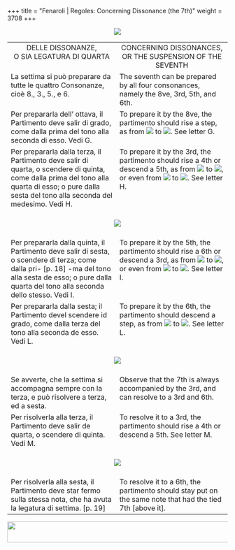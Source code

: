 +++
title = "Fenaroli | Regoles: Concerning Dissonance (the 7th)"
weight = 3708
+++

<body>
<p align="center"><img src="../../PrevIndexNextTop.jpg" border="0" usemap="#Map"></p>
<map name="Map">
  <area shape="rect" coords="28,0,122,22" href="regoleP6.htm">
  <area shape="rect" coords="437,0,532,22" href="index.htm">
  <area shape="rect" coords="830,0,920,22" href="regoleP8.htm">
</map>
<table width="850" align="center" cellpadding="5" cellspacing="5">
  <colgroup>
  <col width="425">
  <col width="425">
  </colgroup>
  <tbody><tr>
    <td valign="top" align="center">DELLE DISSONANZE,<br>
      O SIA LEGATURA DI QUARTA</td>
    <td valign="top" align="center">CONCERNING DISSONANCES,<br>
      OR THE SUSPENSION OF THE SEVENTH</td>
  </tr><tr>
    <td valign="top">La settima si può preparare da tutte le quattro Consonanze, cioè 8., 3., 5., e 6.</td>
    <td valign="top">The seventh can be prepared by all four consonances, namely the 8ve, 3rd, 5th, and 6th.</td>
  </tr><tr>
    <td valign="top">Per prepararla dell’ ottava, il Partimento deve salir di grado, come dalla prima del tono alla seconda di esso. Vedi G.</td>
    <td valign="top">To prepare it by the 8ve, the partimento should rise a step, as from <img src="BassOne.gif"> to <img src="BassTwo.gif">. See letter G.</td>
  </tr><tr>
    <td valign="top">Per prepararla dalla terza, il Partimento deve salir di quarta, o scendere di quinta, come dalla prima del tono alla quarta di esso; o pure dalla sesta del tono alla seconda del medesimo. Vedi H.</td>
    <td valign="top">To prepare it by the 3rd, the partimento should rise a 4th or descend a 5th, as from <img src="BassOne.gif"> to <img src="BassFour.gif">, or even from <img src="BassSix.gif"> to <img src="BassTwo.gif">. See letter H.</td>
  </tr><tr>
    <td colspan="2" align="center"><br>
      <img src="images/Examplep17GH.gif"><br>
      <br></td>
  </tr><tr>
    <td valign="top">Per prepararla dalla quinta, il Partimento deve salir di sesta, o scendere di terza; come dalla pri- [p. 18] -ma del tono alla sesta de esso; o pure dalla quarta del tono alla seconda dello stesso. Vedi I.</td>
    <td valign="top">To prepare it by the 5th, the partimento should rise a 6th or descend a 3rd, as from <img src="BassOne.gif"> to <img src="BassSix.gif">, or even from <img src="BassFour.gif"> to <img src="BassTwo.gif">. See letter I.</td>
  </tr><tr>
    <td valign="top">Per prepararla dalla sesta; il Partimento devel scendere id grado, come dalla terza del tono alla seconda de esso. Vedi L.</td>
    <td valign="top">To prepare it by the 6th, the partimento should descend a step, as from <img src="BassThree.gif"> to <img src="BassTwo.gif">. See letter L.</td>
  </tr><tr>
    <td colspan="2" align="center"><br>
      <img src="images/Examplep18IL.gif"><br>
      <br></td>
  </tr><tr>
    <td valign="top">Se avverte, che la settima si accompagna sempre con la terza, e può risolvere a terza, ed a sesta.</td>
    <td valign="top">Observe that the 7th is always accompanied by the 3rd, and can resolve to a 3rd and 6th.</td>
  </tr><tr>
    <td valign="top">Per risolverla alla terza, il Partimento deve salir de quarta, o scendere di quinta. Vedi M.</td>
    <td valign="top">To resolve it to a 3rd, the partimento should rise a 4th or descend a 5th. See letter M.</td>
  </tr><tr>
    <td colspan="2" align="center"><br>
      <img src="images/Examplep18M.gif"><br>
      <br></td>
  </tr><tr>
    <td valign="top">Per risolverla alla sesta, il Partimento deve star fermo sulla stessa nota, che ha avuta la legatura di settima. [p. 19]</td>
    <td valign="top">To resolve it to a 6th, the partimento should stay put on the same note that had the tied 7th [above it].</td>
</tr></tbody></table>
<p align="center"><img src="../../PrevIndexNextBot.jpg" width="962" height="48" border="0" usemap="#Map3"></p>
<map name="Map3">
  <area shape="rect" coords="29,25,123,47" href="regoleP6.htm">
  <area shape="rect" coords="435,25,530,47" href="index.htm">
  <area shape="rect" coords="831,25,921,47" href="regoleP8.htm">
</map>


</body>
